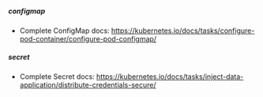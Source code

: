##### configmap
* Complete ConfigMap docs: https://kubernetes.io/docs/tasks/configure-pod-container/configure-pod-configmap/

##### secret
* Complete Secret docs: https://kubernetes.io/docs/tasks/inject-data-application/distribute-credentials-secure/
